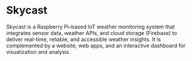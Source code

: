 # Skycast
Skycast is a Raspberry Pi–based IoT weather monitoring system that integrates sensor data, weather APIs, and cloud storage (Firebase) to deliver real-time, reliable, and accessible weather insights. It is complemented by a website, web apps, and an interactive dashboard for visualization and analysis.
